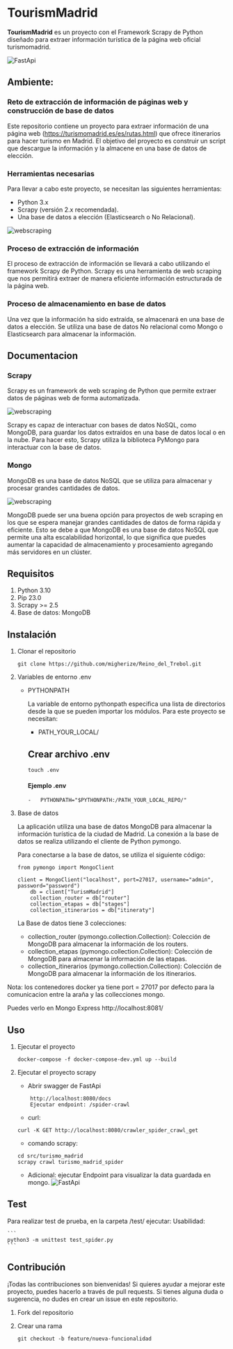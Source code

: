 # TourismMadrid
**TourismMadrid** es un proyecto con el Framework Scrapy de Python diseñado para extraer información turística de la página web oficial turismomadrid.

![FastApi](/assets/images/home.png)


## Ambiente: 

### Reto de extracción de información de páginas web y construcción de base de datos
Este repositorio contiene un proyecto para extraer información de una página web (https://turismomadrid.es/es/rutas.html) que ofrece itinerarios para hacer turismo en Madrid. El objetivo del proyecto es construir un script que descargue la información y la almacene en una base de datos de elección.

### Herramientas necesarias

Para llevar a cabo este proyecto, se necesitan las siguientes herramientas:

* Python 3.x
* Scrapy (versión 2.x recomendada).
* Una base de datos a elección (Elasticsearch o No Relacional).

![webscraping](/assets/images/webscraping.png)

### Proceso de extracción de información

El proceso de extracción de información se llevará a cabo utilizando el framework Scrapy de Python. Scrapy es una herramienta de web scraping que nos permitirá extraer de manera eficiente información estructurada de la página web.

### Proceso de almacenamiento en base de datos
Una vez que la información ha sido extraída, se almacenará en una base de datos a elección. Se utiliza una base de datos No relacional como Mongo o Elasticsearch para almacenar la información.

## Documentacion

### Scrapy

Scrapy es un framework de web scraping de Python que permite extraer datos de páginas web de forma automatizada.

![webscraping](/assets/images/scrapy.png)

Scrapy es capaz de interactuar con bases de datos NoSQL, como MongoDB, para guardar los datos extraídos en una base de datos local o en la nube. Para hacer esto, Scrapy utiliza la biblioteca PyMongo para interactuar con la base de datos. 

### Mongo
MongoDB es una base de datos NoSQL que se utiliza para almacenar y procesar grandes cantidades de datos.

![webscraping](/assets/images/mongoDB.png)

MongoDB puede ser una buena opción para proyectos de web scraping en los que se espera manejar grandes cantidades de datos de forma rápida y eficiente. Esto se debe a que MongoDB es una base de datos NoSQL que permite una alta escalabilidad horizontal, lo que significa que puedes aumentar la capacidad de almacenamiento y procesamiento agregando más servidores en un clúster.

## Requisitos
1. Python 3.10
2. Pip 23.0
3. Scrapy >= 2.5
4. Base de datos: MongoDB

## Instalación
1. Clonar el repositorio
    ```
    git clone https://github.com/migherize/Reino_del_Trebol.git
    ```

2. Variables de entorno .env

    * PYTHONPATH

        La variable de entorno pythonpath especifica una lista de directorios desde la que se pueden importar los módulos. Para este proyecto se necesitan:
        
        * PATH_YOUR_LOCAL/

        ## Crear archivo .env
        ```
        touch .env
        ```
        #### Ejemplo .env
        ```
        -   PYTHONPATH="$PYTHONPATH:/PATH_YOUR_LOCAL_REPO/"

3. Base de datos

    La aplicación utiliza una base de datos MongoDB para almacenar la información turística de la ciudad de Madrid. La conexión a la base de datos se realiza utilizando el cliente de Python pymongo.

    Para conectarse a la base de datos, se utiliza el siguiente código:

    ```
    from pymongo import MongoClient

    client = MongoClient("localhost", port=27017, username="admin", password="password")
        db = client["TurismMadrid"]
        collection_router = db["router"]
        collection_etapas = db["stages"]
        collection_itinerarios = db["itineraty"]
    ```

    La Base de datos tiene 3 colecciones:

    * collection_router (pymongo.collection.Collection): Colección de MongoDB para almacenar la información de los routers.
    * collection_etapas (pymongo.collection.Collection): Colección de MongoDB para almacenar la información de las etapas.
    * collection_itinerarios (pymongo.collection.Collection): Colección de MongoDB para almacenar la información de los itinerarios.

Nota: los contenedores docker ya tiene port = 27017 por defecto para la comunicacion entre la araña y las collecciones mongo.

Puedes verlo en Mongo Express http://localhost:8081/


## Uso
1. Ejecutar el proyecto

    ```
    docker-compose -f docker-compose-dev.yml up --build
    ```

2. Ejecutar el proyecto scrapy
    * Abrir swagger de FastApi
    ```
        http://localhost:8080/docs
        Ejecutar endpoint: /spider-crawl
    ```
    * curl:
    ```
    curl -K GET http://localhost:8080/crawler_spider_crawl_get
    ```
    * comando scrapy:
    ```
    cd src/turismo_madrid
    scrapy crawl turismo_madrid_spider
    ```

    * Adicional: ejecutar Endpoint para visualizar la data guardada en mongo.
    ![FastApi](/assets/images/get_database.png)
## Test

Para realizar test de prueba, en la carpeta /test/ ejecutar:
    Usabilidad:

    ```
    python3 -m unittest test_spider.py  
    ```

## Contribución

¡Todas las contribuciones son bienvenidas! Si quieres ayudar a mejorar este proyecto, puedes hacerlo a través de pull requests. Si tienes alguna duda o sugerencia, no dudes en crear un issue en este repositorio.

1. Fork del repositorio
2. Crear una rama

    ```
    git checkout -b feature/nueva-funcionalidad
    ```